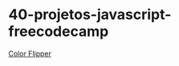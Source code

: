 # 40-projetos-javascript-freecodecamp

<a href="https://diogoutis.github.io/40-projetos-javascript-freecodecamp/collor-flipper/" target="_blank">Color Flipper</a>
 
